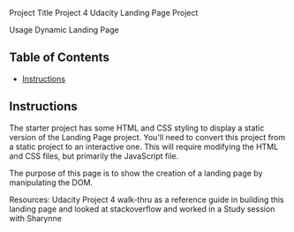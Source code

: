 Project Title Project 4 Udacity Landing Page Project

Usage Dynamic Landing Page

## Table of Contents

* [Instructions](#instructions)

## Instructions

The starter project has some HTML and CSS styling to display a static version of the Landing Page project. You'll need to convert this project from a static project to an interactive one. This will require modifying the HTML and CSS files, but primarily the JavaScript file.

The purpose of this page is to show the creation of a landing page by manipulating the DOM.


Resources: Udacity Project 4 walk-thru as a reference guide in building this landing page and looked at stackoverflow and worked in a Study session with Sharynne 